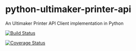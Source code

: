 # python-ultimaker-printer-api

An Ultimaker Printer API Client implementation in Python

[![Build Status](https://travis-ci.org/vanderbilt-design-studio/python-ultimaker-api.svg?branch=master)](https://travis-ci.org/vanderbilt-design-studio/python-ultimaker-api)

[![Coverage Status](https://coveralls.io/repos/github/vanderbilt-design-studio/python-ultimaker-api/badge.svg?branch=master)](https://coveralls.io/github/vanderbilt-design-studio/python-ultimaker-api?branch=master)
